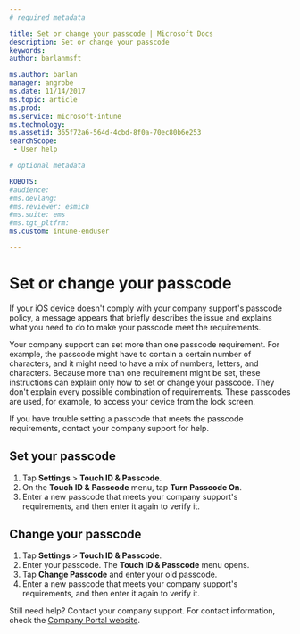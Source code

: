 ```yaml
---
# required metadata

title: Set or change your passcode | Microsoft Docs
description: Set or change your passcode
keywords:
author: barlanmsft

ms.author: barlan
manager: angrobe
ms.date: 11/14/2017
ms.topic: article
ms.prod:
ms.service: microsoft-intune
ms.technology:
ms.assetid: 365f72a6-564d-4cbd-8f0a-70ec80b6e253
searchScope:
 - User help

# optional metadata

ROBOTS:  
#audience:
#ms.devlang:
#ms.reviewer: esmich
#ms.suite: ems
#ms.tgt_pltfrm:
ms.custom: intune-enduser

---
```


# Set or change your passcode

If your iOS device doesn't comply with your company support's passcode policy, a message appears that briefly describes the issue and explains what you need to do to make your passcode meet the requirements.

Your company support can set more than one passcode requirement. For example, the passcode might have to contain a certain number of characters, and it might need to have a mix of numbers, letters, and characters. Because more than one requirement might be set, these instructions can explain only how to set or change your passcode. They don't explain every possible combination of requirements. These passcodes are used, for example, to access your device from the lock screen.

If you have trouble setting a passcode that meets the passcode requirements, contact your company support for help.

## Set your passcode

1. Tap **Settings** > **Touch ID & Passcode**.
2. On the **Touch ID & Passcode** menu, tap **Turn Passcode On**.
3. Enter a new passcode that meets your company support's requirements, and then enter it again to verify it.

## Change your passcode

1. Tap **Settings** > **Touch ID & Passcode**.
2. Enter your passcode. The **Touch ID & Passcode** menu opens.
2. Tap **Change Passcode** and enter your old passcode.
3. Enter a new passcode that meets your company support's requirements, and then enter it again to verify it.

Still need help? Contact your company support. For contact information, check the [Company Portal website](https://portal.manage.microsoft.com#HelpDeskDialog).
